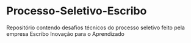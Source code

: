 # Processo-Seletivo-Escribo
Repositório contendo desafios técnicos do processo seletivo feito pela empresa Escribo Inovação para o Aprendizado
